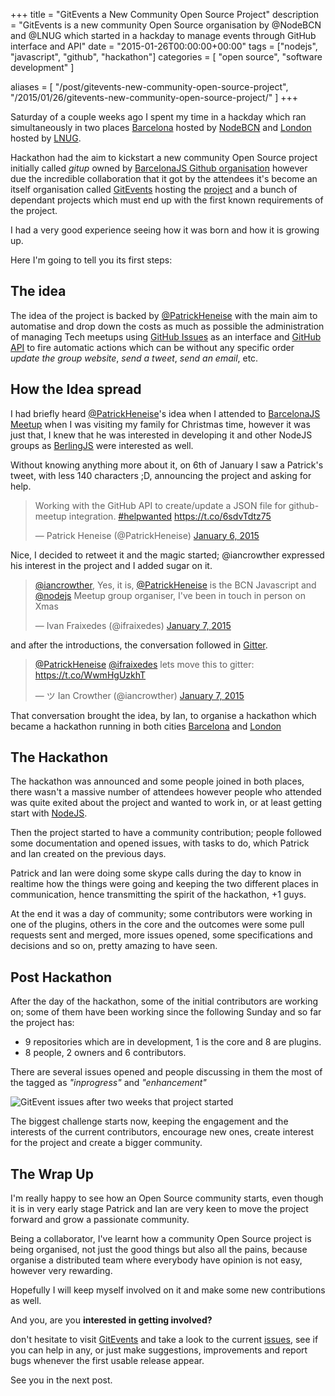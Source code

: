 +++
title = "GitEvents a New Community Open Source Project"
description = "GitEvents is a new community Open Source organisation by @NodeBCN and @LNUG which started in a hackday to manage events through GitHub interface and API"
date = "2015-01-26T00:00:00+00:00"
tags = ["nodejs", "javascript", "github", "hackathon"]
categories = [
  "open source",
  "software development"
]

aliases = [
  "/post/gitevents-new-community-open-source-project",
  "/2015/01/26/gitevents-new-community-open-source-project/"
]
+++

Saturday of a couple weeks ago I spent my time in a hackday which ran simultaneously in two places <a href="http://www.meetup.com/NodeBCN/events/219664616/" target="_blank" rel="nofollow">Barcelona</a> hosted by <a href="http://www.meetup.com/NodeBCN/" target="_blank" rel="nofollow">NodeBCN</a> and <a href="https://ti.to/opensauce/github-api-hackday" target="_blank" rel="nofollow">London</a> hosted by <a href="http://lnug.org/" target="_blank">LNUG</a>.

Hackathon had the aim to kickstart a new community Open Source project initially called _gitup_ owned by <a href="https://github.com/barcelona-js" target="_blank" rel="nofollow">BarcelonaJS Github organisation</a> however due the incredible collaboration that it got by the attendees it's become an itself organisation called <a href="https://github.com/GitEvents/" target="_blank" rel="nofollow">GitEvents</a> hosting the <a href="https://github.com/GitEvents/gitevents" target="_blank" rel="nofollow">project</a> and a bunch of dependant projects which must end up with the first known requirements of the project.

I had a very good experience seeing how it was born and how it is growing up.

Here I'm going to tell you its first steps:

## The idea

The idea of the project is backed by [@PatrickHeneise](https://twitter.com/PatrickHeneise) with the main aim to automatise and drop down the costs as much as possible the administration of managing Tech meetups using [GitHub Issues](https://guides.github.com/features/issues/) as an interface and  [GitHub API](https://developer.github.com/v3/) to fire automatic actions which can be without any specific order _update the group website_, _send a tweet_, _send an email_, etc.

## How the Idea spread

I had briefly heard <a href="https://twitter.com/PatrickHeneise" target="_blank" rel="nofollow">@PatrickHeneise</a>'s idea when I attended to <a href="http://www.meetup.com/BarcelonaJS/events/219097453/" target="_blank" rel="nofollow">BarcelonaJS Meetup</a> when I was visiting my family for Christmas time, however it was just that, I knew that he was interested in developing it and other NodeJS groups as <a href="http://berlinjs.org/" target="_blank">BerlingJS</a> were interested as well.

Without knowing anything more about it, on 6th of January I saw a Patrick's tweet, with less 140 characters ;D, announcing the project and asking for help.


<blockquote class="twitter-tweet tw-align-center" lang="en-gb"><p>Working with the GitHub API to create/update a JSON file for github-meetup integration. <a href="https://twitter.com/hashtag/helpwanted?src=hash">#helpwanted</a> <a href="https://t.co/6sdvTdtz75">https://t.co/6sdvTdtz75</a></p>&mdash; Patrick Heneise (@PatrickHeneise) <a href="https://twitter.com/PatrickHeneise/status/552568103805390848">January 6, 2015</a></blockquote>
<script async src="//platform.twitter.com/widgets.js" charset="utf-8"></script>


Nice, I decided to retweet it and the magic started; @iancrowther expressed his interest in the project and I added sugar on it.


<blockquote class="twitter-tweet tw-align-center" lang="en"><p><a href="https://twitter.com/iancrowther">@iancrowther</a>, Yes, it is, <a href="https://twitter.com/PatrickHeneise">@PatrickHeneise</a> is the BCN Javascript and <a href="https://twitter.com/nodejs">@nodejs</a> Meetup group organiser, I&#39;ve been in touch in person on Xmas</p>&mdash; Ivan Fraixedes (@ifraixedes) <a href="https://twitter.com/ifraixedes/status/552753464544333824">January 7, 2015</a></blockquote>
<script async src="//platform.twitter.com/widgets.js" charset="utf-8"></script>


and after the introductions, the conversation followed in <a href="https://gitter.im" target="_blank" rel="nofollow">Gitter</a>.


<blockquote class="twitter-tweet tw-align-center" lang="en"><p><a href="https://twitter.com/PatrickHeneise">@PatrickHeneise</a> <a href="https://twitter.com/ifraixedes">@ifraixedes</a> lets move this to gitter: <a href="https://t.co/WwmHgUzkhT">https://t.co/WwmHgUzkhT</a></p>&mdash; ツ Ian Crowther (@iancrowther) <a href="https://twitter.com/iancrowther/status/552774886566146048">January 7, 2015</a></blockquote>
<script async src="//platform.twitter.com/widgets.js" charset="utf-8"></script>


That conversation brought the idea, by Ian, to organise a hackathon which became a hackathon running in both cities <a href="http://www.meetup.com/NodeBCN/events/219664616/" target="_blank" rel="nofollow">Barcelona</a> and <a href="https://ti.to/opensauce/github-api-hackday" target="_blank" rel="nofollow">London</a>

## The Hackathon

The hackathon was announced and some people joined in both places, there wasn't a massive number of attendees however people who attended was quite exited about the project and wanted to work in, or at least getting start with <a href="http://nodejs.org/" target="_blank" rel="nofollow">NodeJS</a>.

Then the project started to have a community contribution; people followed some documentation and opened issues, with tasks to do, which Patrick and Ian created on the previous days.

Patrick and Ian were doing some skype calls during the day to know in realtime how the things were going and keeping the two different places in communication, hence transmitting the spirit of the hackathon, +1 guys.

At the end it was a day of community; some contributors were working in one of the plugins, others in the core and the outcomes were some pull requests sent and merged, more issues opened, some specifications and decisions and so on, pretty amazing to have seen.


## Post Hackathon

After the day of the hackathon, some of the initial contributors are working on; some of them have been working since the following Sunday and so far the project has:

* 9 repositories which are in development, 1 is the core and 8 are plugins.
* 8 people, 2 owners and 6 contributors.

There are several issues opened and people discussing in them the most of the tagged as _"inprogress"_ and _"enhancement"_

<img alt="GitEvent issues after two weeks that project started" src="https://s-media-cache-ak0.pinimg.com/originals/fb/d2/d5/fbd2d51d5b15f49be2ff7b8882e98e36.jpg" class="graphic-medium graphic-medium-centre">

The biggest challenge starts now, keeping the engagement and the interests of the current contributors, encourage new ones, create interest for the project and create a bigger community.

## The Wrap Up

I'm really happy to see how an Open Source community starts, even though it is in very early stage Patrick and Ian are very keen to move the project forward and grow a passionate community.

Being a collaborator, I've learnt how a community Open Source project is being organised, not just the good things but also all the pains, because organise a distributed team where everybody have opinion is not easy, however very rewarding.

Hopefully I will keep myself involved on it and make some new contributions as well.

And you, are you __interested in getting involved?__

don't hesitate to visit <a href="https://github.com/GitEvents" target="_blank" rel="nofollow">GitEvents</a> and take a look to the current <a href="https://github.com/GitEvents/gitevents/issues" target="_blank" rel="nofollow">issues</a>, see if you can help in any, or just make suggestions, improvements and report bugs whenever the first usable release appear.

See you in the next post.
